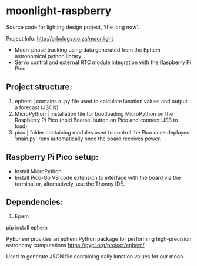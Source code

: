 # moonlight-raspberry

Source code for lighting design project, 'the long now'.

Project Info: http://arkology.co.za/moonlight

- Moon-phase tracking using data generated from the Ephem astronomical python library
- Servo control and external RTC module integration with the Raspberry Pi Pico

## Project structure:

1. ephem | contains a .py file used to calculate lunation values and output a forecast (JSON)
2. MicroPython | installation file for bootloading MicroPython on the Raspberry Pi Pico (hold Bootsel button on Pico and connect USB to load)
3. pico | folder containing modules used to control the Pico once deployed. 'main.py' runs automatically once the board receives power.

## Raspberry Pi Pico setup:

- Install MicroPython
- Install Pico-Go VS code extension to interface with the board via the terminal or, alternatively, use the Thonny IDE.

## Dependencies:

1. Epem

pip install ephem

PyEphem provides an ephem Python package for performing high-precision astronomy computations
https://pypi.org/project/ephem/

Used to generate JSON file containing daily lunation values for our moon.
